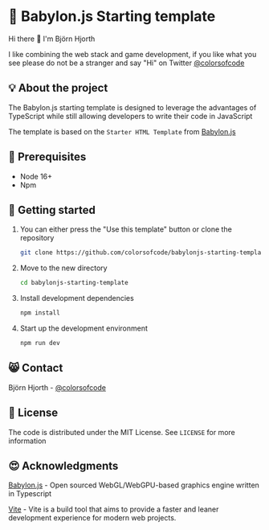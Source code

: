 # 📂 Babylon.js Starting template

Hi there 👋 I'm Björn Hjorth

I like combining the web stack and game development, if you like what you see please do not be a stranger and say "Hi" on Twitter [@colorsofcode](https://twitter.com/colorsofcode)

## 💡 About the project
The Babylon.js starting template is designed to leverage the advantages of TypeScript while still allowing developers to write their code in JavaScript

The template is based on the `Starter HTML Template` from [Babylon.js](https://doc.babylonjs.com/setup/starterHTML)

## 🧭 Prerequisites

* Node 16+
* Npm

## 🤖 Getting started

1. You can either press the "Use this template" button or clone the repository
   ```sh
   git clone https://github.com/colorsofcode/babylonjs-starting-template.git
   ```
2. Move to the new directory
    ```sh
    cd babylonjs-starting-template
    ```
3. Install development dependencies
   ```sh
   npm install
   ```
4. Start up the development environment
   ```sh
   npm run dev
   ```

## 😸 Contact

Björn Hjorth - [@colorsofcode](https://twitter.com/browesrmage)

## 🦉 License

The code is distributed under the MIT License. See `LICENSE` for more information

## 😍 Acknowledgments
[Babylon.js](https://www.babylonjs.com/) - Open sourced WebGL/WebGPU-based graphics engine written in Typescript

[Vite](https://www.vitejs.dev/) - Vite is a build tool that aims to provide a faster and leaner development experience for modern web projects.
